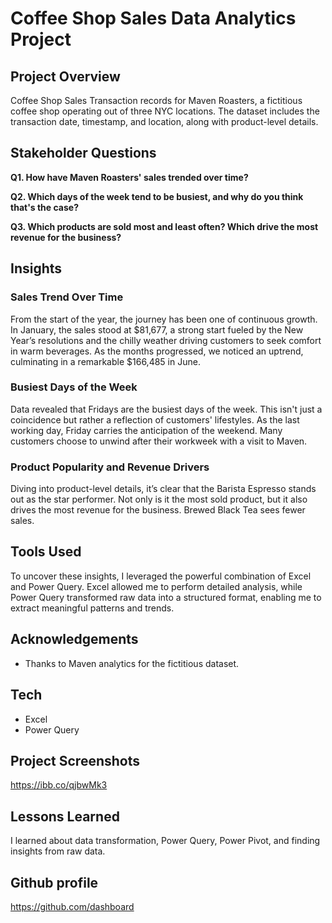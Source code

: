 # Coffee Shop Sales Data Analytics Project

## Project Overview
Coffee Shop Sales Transaction records for Maven Roasters, a fictitious coffee shop operating out of three NYC locations. The dataset includes the transaction date, timestamp, and location, along with product-level details.

## Stakeholder Questions
**Q1. How have Maven Roasters' sales trended over time?**

**Q2. Which days of the week tend to be busiest, and why do you think that's the case?**

**Q3. Which products are sold most and least often? Which drive the most revenue for the business?**

## Insights
### Sales Trend Over Time
From the start of the year, the journey has been one of continuous growth. In January, the sales stood at $81,677, a strong start fueled by the New Year’s resolutions and the chilly weather driving customers to seek comfort in warm beverages. As the months progressed, we noticed an uptrend, culminating in a remarkable $166,485 in June.

### Busiest Days of the Week
Data revealed that Fridays are the busiest days of the week. This isn't just a coincidence but rather a reflection of customers' lifestyles. As the last working day, Friday carries the anticipation of the weekend. Many customers choose to unwind after their workweek with a visit to Maven.

### Product Popularity and Revenue Drivers
Diving into product-level details, it’s clear that the Barista Espresso stands out as the star performer. Not only is it the most sold product, but it also drives the most revenue for the business. Brewed Black Tea sees fewer sales.

## Tools Used
To uncover these insights, I leveraged the powerful combination of Excel and Power Query. Excel allowed me to perform detailed analysis, while Power Query transformed raw data into a structured format, enabling me to extract meaningful patterns and trends.

## Acknowledgements
- Thanks to Maven analytics for the fictitious dataset.

## Tech
- Excel
- Power Query

## Project Screenshots
https://ibb.co/qjbwMk3

## Lessons Learned
I learned about data transformation, Power Query, Power Pivot, and finding insights from raw data.

## Github profile
https://github.com/dashboard
